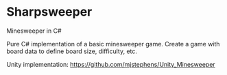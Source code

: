 # Sharpsweeper
Minesweeper in C#

Pure C# implementation of a basic minesweeper game. Create a game with board data to define board size, difficulty, etc.

Unity implementation:
https://github.com/mjstephens/Unity_Minesweeper
